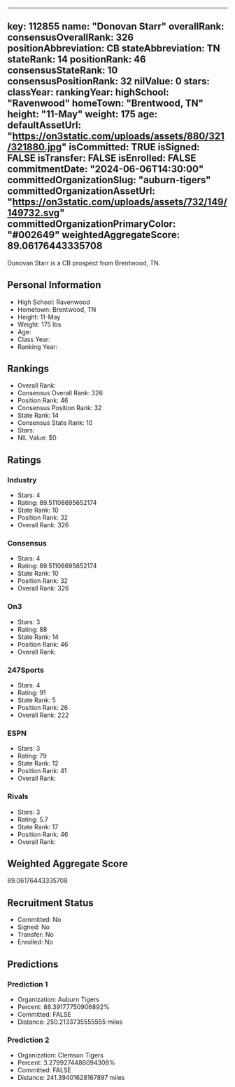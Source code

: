 ---
  key: 112855
  name: "Donovan Starr"
  overallRank: 
  consensusOverallRank: 326
  positionAbbreviation: CB
  stateAbbreviation: TN
  stateRank: 14
  positionRank: 46
  consensusStateRank: 10
  consensusPositionRank: 32
  nilValue: 0
  stars: 
  classYear: 
  rankingYear: 
  highSchool: "Ravenwood"
  homeTown: "Brentwood, TN"
  height: "11-May"
  weight: 175
  age: 
  defaultAssetUrl: "https://on3static.com/uploads/assets/880/321/321880.jpg"
  isCommitted: TRUE
  isSigned: FALSE
  isTransfer: FALSE
  isEnrolled: FALSE
  commitmentDate: "2024-06-06T14:30:00"
  committedOrganizationSlug: "auburn-tigers"
  committedOrganizationAssetUrl: "https://on3static.com/uploads/assets/732/149/149732.svg"
  committedOrganizationPrimaryColor: "#002649"
  weightedAggregateScore: 89.06176443335708
  ---
  
  Donovan Starr is a CB prospect from Brentwood, TN.
  
  ## Personal Information
  - High School: Ravenwood
  - Hometown: Brentwood, TN
  - Height: 11-May
  - Weight: 175 lbs
  - Age: 
  - Class Year: 
  - Ranking Year: 
  
  ## Rankings
  - Overall Rank: 
  - Consensus Overall Rank: 326
  - Position Rank: 46
  - Consensus Position Rank: 32
  - State Rank: 14
  - Consensus State Rank: 10
  - Stars: 
  - NIL Value: $0
  
  ## Ratings
  
  ### Industry
  - Stars: 4
  - Rating: 89.51108695652174
  - State Rank: 10
  - Position Rank: 32
  - Overall Rank: 326
  
  ### Consensus
  - Stars: 4
  - Rating: 89.51108695652174
  - State Rank: 10
  - Position Rank: 32
  - Overall Rank: 326
  
  ### On3
  - Stars: 3
  - Rating: 88
  - State Rank: 14
  - Position Rank: 46
  - Overall Rank: 
  
  ### 247Sports
  - Stars: 4
  - Rating: 91
  - State Rank: 5
  - Position Rank: 26
  - Overall Rank: 222
  
  ### ESPN
  - Stars: 3
  - Rating: 79
  - State Rank: 12
  - Position Rank: 41
  - Overall Rank: 
  
  ### Rivals
  - Stars: 3
  - Rating: 5.7
  - State Rank: 17
  - Position Rank: 46
  - Overall Rank: 
  
  ## Weighted Aggregate Score
  89.06176443335708
  
  ## Recruitment Status
  - Committed: No
  - Signed: No
  - Transfer: No
  - Enrolled: No
  
  
  
  ## Predictions
  
  ### Prediction 1
  - Organization: Auburn Tigers
  - Percent: 88.39177750906892%
  - Committed: FALSE
  - Distance: 250.2133735555555 miles
  
  ### Prediction 2
  - Organization: Clemson Tigers
  - Percent: 3.2799274486094308%
  - Committed: FALSE
  - Distance: 241.39401628167897 miles
  